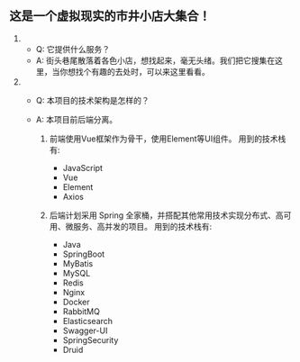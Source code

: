 ## 这是一个虚拟现实的市井小店大集合！

1. 
    - Q: 它提供什么服务？
    - A: 街头巷尾散落着各色小店，想找起来，毫无头绪。我们把它搜集在这里，当你想找个有趣的去处时，可以来这里看看。
       
2.        
    - Q: 本项目的技术架构是怎样的？
    - A: 本项目前后端分离。
    
        1. 前端使用Vue框架作为骨干，使用Element等UI组件。
        用到的技术栈有: 
        
            - JavaScript
            - Vue
            - Element
            - Axios
        
        2. 后端计划采用 Spring 全家桶，并搭配其他常用技术实现分布式、高可用、微服务、高并发的项目。
        用到的技术栈有: 
        
            - Java
            - SpringBoot
            - MyBatis
            - MySQL
            - Redis
            - Nginx
            - Docker
            - RabbitMQ
            - Elasticsearch
            - Swagger-UI
            - SpringSecurity
            - Druid
            
            